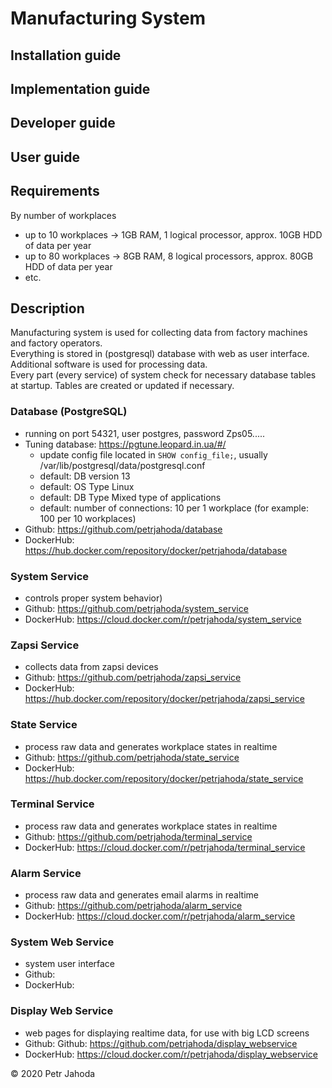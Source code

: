 # Manufacturing System
## Installation guide
## Implementation guide
## Developer guide
## User guide

## Requirements
By number of workplaces
* up to 10 workplaces -> 1GB RAM, 1 logical processor, approx. 10GB HDD of data per year
* up to 80 workplaces -> 8GB RAM, 8 logical processors, approx. 80GB HDD of data per year
* etc.


## Description
Manufacturing system is used for collecting data from factory machines and factory operators.<br>
Everything is stored in (postgresql) database with web as user interface.<br>
Additional software is used for processing data.<br>
Every part (every service) of system check for necessary database tables at startup. Tables are created or updated if necessary.



### Database (PostgreSQL)
* running on port 54321, user postgres, password Zps05.....
* Tuning database: https://pgtune.leopard.in.ua/#/
    * update config file located in `SHOW config_file;`, usually /var/lib/postgresql/data/postgresql.conf
    * default: DB version 13
    * default: OS Type Linux
    * default: DB Type Mixed type of applications
    * default: number of connections: 10 per 1 workplace (for example: 100 per 10 workplaces)
* Github: https://github.com/petrjahoda/database
* DockerHub: https://hub.docker.com/repository/docker/petrjahoda/database
### System Service
* controls proper system behavior)
* Github: https://github.com/petrjahoda/system_service
* DockerHub: https://cloud.docker.com/r/petrjahoda/system_service   
### Zapsi Service
* collects data from zapsi devices
* Github: https://github.com/petrjahoda/zapsi_service
* DockerHub: https://hub.docker.com/repository/docker/petrjahoda/zapsi_service
### State Service
* process raw data and generates workplace states in realtime
* Github: https://github.com/petrjahoda/state_service
* DockerHub: https://hub.docker.com/repository/docker/petrjahoda/state_service
### Terminal Service
* process raw data and generates workplace states in realtime
* Github: https://github.com/petrjahoda/terminal_service
* DockerHub: https://cloud.docker.com/r/petrjahoda/terminal_service
### Alarm Service
* process raw data and generates email alarms in realtime
* Github: https://github.com/petrjahoda/alarm_service
* DockerHub: https://cloud.docker.com/r/petrjahoda/alarm_service
### System Web Service
* system user interface
* Github:
* DockerHub:
### Display Web Service
* web pages for displaying realtime data, for use with big LCD screens
* Github: Github: https://github.com/petrjahoda/display_webservice
* DockerHub: https://cloud.docker.com/r/petrjahoda/display_webservice
    
© 2020 Petr Jahoda
